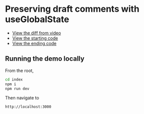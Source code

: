# Preserving draft comments with useGlobalState

- [View the diff from video](https://github.com/builduilabs/2023-01-16-use-global-state/commit/bdd0b903749e91eed18b38ade98d0952f4330f75)
- [View the starting code](./__begin)
- [View the ending code](./__end)

## Running the demo locally

From the root,

```sh
cd index
npm i
npm run dev
```

Then navigate to

```
http://localhost:3000
```
